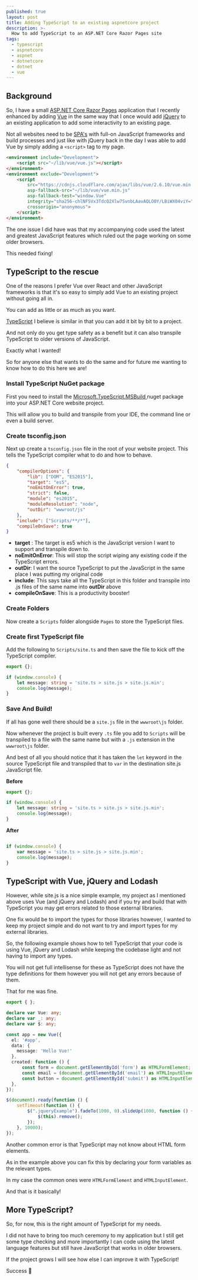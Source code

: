 ```yaml
---
published: true
layout: post
title: Adding TypeScript to an existing aspnetcore project
description: >-
  How to add TypeScript to an ASP.NET Core Razor Pages site
tags:
  - typescript
  - aspnetcore
  - aspnet
  - dotnetcore
  - dotnet
  - vue
---
```


## Background

So, I have a small [ASP.NET Core Razor Pages](https://docs.microsoft.com/en-us/aspnet/core/razor-pages/?view=aspnetcore-3.1) application that I recently enhanced by adding [Vue](https://vuejs.org/) in the same way that I once would add [jQuery](https://jquery.com/) to an existing application to add some interactivity to an existing page.

Not all websites need to be [SPA's](https://en.wikipedia.org/wiki/Single-page_application) with full-on JavaScript frameworks and build processes and just like with jQuery back in the day I was able to add Vue by simply adding a `<script>` tag to my page.

```html
<environment include="Development">
    <script src="~/lib/vue/vue.js"></script>
</environment>
<environment exclude="Development">
    <script
        src="https://cdnjs.cloudflare.com/ajax/libs/vue/2.6.10/vue.min.js"
        asp-fallback-src="~/lib/vue/vue.min.js"
        asp-fallback-test="window.Vue"
        integrity="sha256-chlNFSVx3TdcQ2Xlw7SvnbLAavAQLO0Y/LBiWX04viY="
        crossorigin="anonymous">
    </script>
</environment>
```

The one issue I did have was that my accompanying code used the latest and greatest JavaScript features which ruled out the page working on some older browsers.

This needed fixing!

## TypeScript to the rescue

One of the reasons I prefer Vue over React and other JavaScript frameworks is that it's so easy to simply add Vue to an existing project without going all in.

You can add as little or as much as you want.

[TypeScript](https://www.typescriptlang.org/) I believe is similar in that you can add it bit by bit to a project.

And not only do you get type safety as a benefit but it can also transpile TypeScript to older versions of JavaScript.

Exactly what I wanted!

So for anyone else that wants to do the same and for future me wanting to know how to do this here we are!

### Install TypeScript NuGet package

First you need to install the [Microsoft.TypeScript.MSBuild ](https://www.nuget.org/packages/Microsoft.TypeScript.MSBuild/3.9.2?_src=template) nuget package into your ASP.NET Core website project.

This will allow you to build and transpile from your IDE, the command line or even a build server.

### Create tsconfig.json

Next up create a `tsconfig.json` file in the root of your website project. This tells the TypeScript compiler what to do and how to behave.

```json
{
    "compilerOptions": {
        "lib": ["DOM", "ES2015"],
        "target": "es5",
        "noEmitOnError": true,
        "strict": false,
        "module": "es2015",
        "moduleResolution": "node",
        "outDir": "wwwroot/js"
    },
    "include": ["Scripts/**/*"],
    "compileOnSave": true
}
```

- **target** : The target is es5 which is the JavaScript version I want to support and transpile down to.
- **noEmitOnError**: This will stop the script wiping any existing code if the TypeScript errors.
- **outDir**: I want the source TypeScript to put the JavaScript in the same place I was putting my original code
- **include**: This says take all the TypeScript in this folder and transpile into .js files of the same name into **outDir** above
- **compileOnSave**: This is a productivity booster!

### Create Folders

Now create a `Scripts` folder alongside `Pages` to store the TypeScript files.

### Create first TypeScript file

Add the following to `Scripts/site.ts` and then save the file to kick off the TypeScript compiler.

```typescript
export {};

if (window.console) {
    let message: string = 'site.ts > site.js > site.js.min';
    console.log(message);
}
```

### Save And Build!

If all has gone well there should be a `site.js` file in the `wwwroot\js` folder.

Now whenever the project is built every `.ts` file you add to `Scripts` will be transpiled to a file with the same name but with a `.js` extension in the `wwwroot\js` folder.

And best of all you should notice that it has taken the `let` keyword in the source TypeScript file and transpiled that to `var` in the destination site.js JavaScript file.

**Before**

```typescript
export {};

if (window.console) {
    let message: string = 'site.ts > site.js > site.js.min';
    console.log(message);
}
```

**After**

```javascript

if (window.console) {
    var message = 'site.ts > site.js > site.js.min';
    console.log(message);
}
```

## TypeScript with Vue, jQuery and Lodash

However, while site.js is a nice simple example, my project as I mentioned above uses Vue (and jQuery and Lodash) and if you try and build that with TypeScript you may get errors related to those external libraries.

One fix would be to import the types for those libraries however, I wanted to keep my project simple and do not want to try and import types for my external libraries.

So, the following example shows how to tell TypeScript that your code is using Vue, jQuery and Lodash while keeping the codebase light and not having to import any types.

You will not get full intellisense for these as TypeScript does not have the type definitions for them however you will not get any errors because of them.

That for me was fine.

```typescript
export { };

declare var Vue: any;
declare var _: any;
declare var $: any;

const app = new Vue({
  el: '#app',
  data: {
    message: 'Hello Vue!'
  },
  created: function () {
      const form = document.getElementById('form') as HTMLFormElement;
      const email = (document.getElementById('email') as HTMLInputElement).value;
      const button = document.getElementById('submit') as HTMLInputElement;
  },
});

$(document).ready(function () {
    setTimeout(function () {
        $(".jqueryExample").fadeTo(1000, 0).slideUp(1000, function () {
            $(this).remove();
        });
    }, 10000);
});
```

Another common error is that TypeScript may not know about HTML form elements.

As in the example above you can fix this by declaring your form variables as the relevant types.

In my case the common ones were `HTMLFormElement` and `HTMLInputElement`.

And that is it basically!

## More TypeScript?

So, for now, this is the right amount of TypeScript for my needs.

I did not have to bring too much ceremony to my application but I still get some type checking and more importantly I can code using the latest language features but still have JavaScript that works in older browsers.

If the project grows I will see how else I can improve it with TypeScript!

Success 🎉
